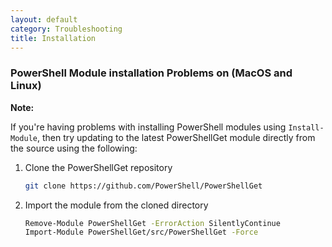 ```yaml
---
layout: default
category: Troubleshooting
title: Installation
---
```


### PowerShell Module installation Problems on (MacOS and Linux)

**Note:**

If you're having problems with installing PowerShell modules using `Install-Module`, then try updating to the latest PowerShellGet module directly from the source using the following:

1. Clone the PowerShellGet repository

    ```sh
    git clone https://github.com/PowerShell/PowerShellGet
    ```

1. Import the module from the cloned directory

    ```sh
    Remove-Module PowerShellGet -ErrorAction SilentlyContinue
    Import-Module PowerShellGet/src/PowerShellGet -Force
    ```
